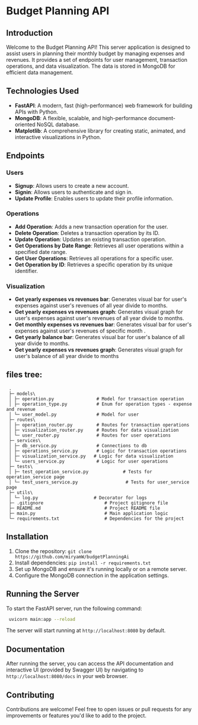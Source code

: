 # Budget Planning API

## Introduction

Welcome to the Budget Planning API! This server application is designed to assist users in planning their monthly budget by managing expenses and revenues. It provides a set of endpoints for user management, transaction operations, and data visualization. The data is stored in MongoDB for efficient data management.

## Technologies Used

- **FastAPI**: A modern, fast (high-performance) web framework for building APIs with Python.
- **MongoDB**: A flexible, scalable, and high-performance document-oriented NoSQL database.
- **Matplotlib**: A comprehensive library for creating static, animated, and interactive visualizations in Python.

## Endpoints

### Users

- **Signup**: Allows users to create a new account.
- **Signin**: Allows users to authenticate and sign in.
- **Update Profile**: Enables users to update their profile information.

### Operations

- **Add Operation**: Adds a new transaction operation for the user.
- **Delete Operation**: Deletes a transaction operation by its ID.
- **Update Operation**: Updates an existing transaction operation.
- **Get Operations by Date Range**: Retrieves all user operations within a specified date range.
- **Get User Operations**: Retrieves all operations for a specific user.
- **Get Operation by ID**: Retrieves a specific operation by its unique identifier.

### Visualization

- **Get yearly expenses vs revenues bar**: Generates visual bar for user's expenses against user's revenues of all year divide to months.
- **Get yearly expenses vs revenues graph**: Generates visual graph for user's expenses against user's revenues of all year divide to months. 
- **Get monthly expenses vs revenues bar**: Generates visual bar for user's expenses against user's revenues of specific month . 
- **Get yearly balance bar**: Generates visual bar for user's balance  of all year divide to months. 
- **Get yearly expenses vs revenues graph**: Generates visual graph for user's balance  of all year divide to months 


## files tree:

    
     .
     ├─ models\
     │ ├─ operation.py                # Model for transaction operation
     │ ├─ operation_type.py           # Enum for operation types - expense and revenue
     │ └─ user_model.py               # Model for user
     ├─ routes\
     │ ├─ operation_router.py         # Routes for transaction operations
     │ ├─ visualization_router.py     # Routes for data visualization
     │ └─ user_router.py              # Routes for user operations
     ├─ services\
     │ ├─ db_service.py               # Connections to db
     │ ├─ operations_service.py       # Logic for transaction operations
     │ ├─ visualization_service.py   # Logic for data visualization
     │ └─ users_service.py            # Logic for user operations
     ├─ tests\
     │ ├─ test_operation_service.py             # Tests for operation_service page
     │ └─ test_users_service.py                  # Tests for user_service page
     ├─ utils\
     │ └─ log.py                     # Decorator for logs
     ├─ .gitignore                       # Project gitignore file
     ├─ README.md                        # Project README file
     ├─ main.py                          # Main application logic
     └─ requirements.txt                 # Dependencies for the project

## Installation

1. Clone the repository: `git clone https://github.com/miryamW/budgetPlanningAi`
2. Install dependencies: `pip install -r requirements.txt`
3. Set up MongoDB and ensure it's running locally or on a remote server.
4. Configure the MongoDB connection in the application settings.

## Running the Server

To start the FastAPI server, run the following command:
```bash
 uvicorn main:app --reload
```
The server will start running at `http://localhost:8080` by default.

## Documentation

After running the server, you can access the API documentation and interactive UI (provided by Swagger UI) by navigating to `http://localhost:8080/docs` in your web browser.

## Contributing

Contributions are welcome! Feel free to open issues or pull requests for any improvements or features you'd like to add to the project.